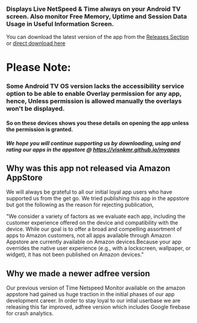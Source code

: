 ### Displays Live NetSpeed &amp; Time always on your Android TV screen. Also monitor Free Memory, Uptime and Session Data Usage in Useful Information Screen.

You can download the latest version of the app from the [Releases Section](https://github.com/visnkmr/timenetspeed/releases) or [direct download here](https://github.com/visnkmr/timenetspeed/releases/download/0.1/app-release.apk)
# Please Note:

### Some Android TV OS version lacks the accessibility service option to be able to enable Overlay permission for any app, hence, Unless permission is allowed manually the overlays won't be displayed. 
#### So on these devices shows you these details on opening the app unless the permission is granted.

##### We hope you will continue supporting us by downloading, using and rating our apps in the appstore @ https://visnkmr.github.io/myapps

## Why was this app not released via Amazon AppStore

We will always be grateful to all our initial loyal app users who have supported us from the get go. We tried publishing this app in the appstore but got the following as the reason for rejecting publication,

"We consider a variety of factors as we evaluate each app, including the customer experience offered on the device and compatibility with the device. While our goal is to offer a broad and compelling assortment of apps to Amazon customers, not all apps available through Amazon Appstore are currently available on Amazon devices.Because your app overrides the native user experience (e.g., with a lockscreen, wallpaper, or widget), it has not been published on Amazon devices."

## Why we made a newer adfree version
Our previous version of Time Netspeed Monitor available on the amazon appstore had gained us huge traction in the initial phases of our app development career. In order to stay loyal to our intial userbase we are releasing this far improved, adfree version which includes Google firebase for crash analytics.
